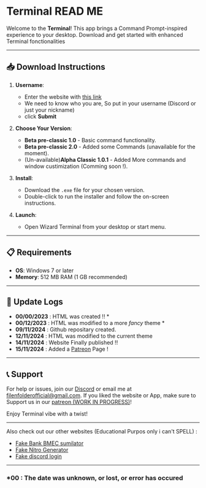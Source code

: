 # Terminal READ ME

Welcome to the **Terminal**! This app brings a Command Prompt-inspired experience to your desktop. Download and get started with enhanced Terminal fonctionalities

---

## 📥 Download Instructions

1. **Username**:
   - Enter the website with [this link](https://filenfolder.github.io/download.html)
   - We need to know who you are, So put in your username (Discord or just your nickname)
   - click **Submit**
   
1. **Choose Your Version**:
   - **Beta pre-classic 1.0** - Basic command functionality.
   - **Beta pre-classic 2.0** - Added some Commands (unavailable for the moment).
   - (Un-available)**Alpha Classic 1.0.1** - Added More commands and window custimization (Comming soon !).
   
3. **Install**:
   - Download the `.exe` file for your chosen version.
   - Double-click to run the installer and follow the on-screen instructions.

4. **Launch**:
   - Open Wizard Terminal from your desktop or start menu.

---

## 📋 Requirements

- **OS**: Windows 7 or later
- **Memory**: 512 MB RAM (1 GB recommended)

---

## 🔔 Update Logs

- **00/00/2023** : HTML was created !! *
- **00/12/2023** : HTML was modified to a more *fancy* theme * 
- **09/11/2024** : Github repositary created.
- **12/11/2024** : HTML was modified to the current theme
- **14/11/2024** : Website Finally published !!
- **15/11/2024** : Added a [Patreon](https://www.patreon.com/) Page !

---

## 📞 Support

For help or issues, join our [Discord](https://discord.gg/vdXDSFWWxp) or email me at [filenfolderofficial@gmail.com](https://mail.google.com/mail/u/0/?compose=new#inbox?compose=CllgCHrgDCKDLKPddsrmlDzPrwSZGRgqFdhKPznspPNWtdwNPhvgZrXfZSZJTzKLVtCTKJjVxxq).
If you liked the website or App, make sure to Support us in our [patreon (WORK IN PROGRESS)](https://www.patreon.com/c/FilenFolder)!

Enjoy Terminal vibe with a twist!

---

Also check out our other websites (Educational Purpos only i can't SPELL) :
- [Fake Bank BMEC sumilator](https://filenfolder.github.io/fake%20BMEC.html)
- [Fake Nitro Generator](https://filenfolder.github.io/Nitro.html)
- [Fake discord login](https://filenfolder.github.io/Discord.html)

---

### *00 : The date was unknown, or lost, or error has occured
